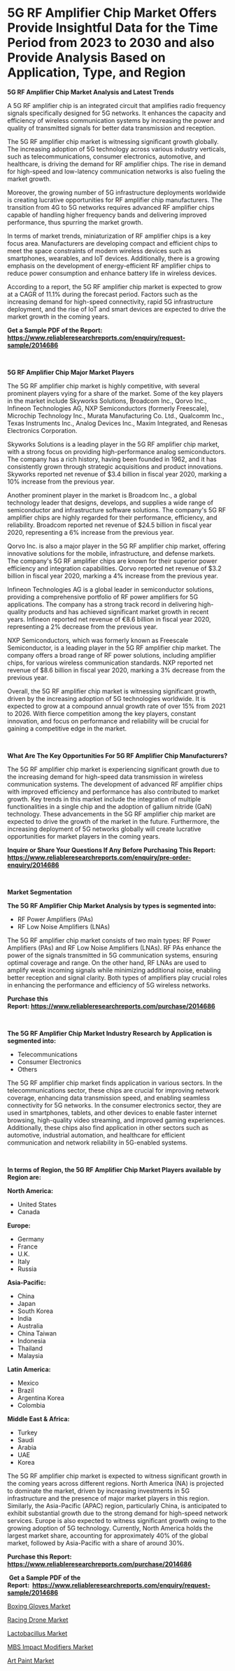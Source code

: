 <p><h1>5G RF Amplifier Chip Market Offers Provide Insightful Data for the Time Period from 2023 to 2030 and also Provide Analysis Based on Application, Type, and Region</h1></p><p><strong>5G RF Amplifier Chip Market Analysis and Latest Trends</strong></p>
<p><p>A 5G RF amplifier chip is an integrated circuit that amplifies radio frequency signals specifically designed for 5G networks. It enhances the capacity and efficiency of wireless communication systems by increasing the power and quality of transmitted signals for better data transmission and reception.</p><p>The 5G RF amplifier chip market is witnessing significant growth globally. The increasing adoption of 5G technology across various industry verticals, such as telecommunications, consumer electronics, automotive, and healthcare, is driving the demand for RF amplifier chips. The rise in demand for high-speed and low-latency communication networks is also fueling the market growth.</p><p>Moreover, the growing number of 5G infrastructure deployments worldwide is creating lucrative opportunities for RF amplifier chip manufacturers. The transition from 4G to 5G networks requires advanced RF amplifier chips capable of handling higher frequency bands and delivering improved performance, thus spurring the market growth.</p><p>In terms of market trends, miniaturization of RF amplifier chips is a key focus area. Manufacturers are developing compact and efficient chips to meet the space constraints of modern wireless devices such as smartphones, wearables, and IoT devices. Additionally, there is a growing emphasis on the development of energy-efficient RF amplifier chips to reduce power consumption and enhance battery life in wireless devices.</p><p>According to a report, the 5G RF amplifier chip market is expected to grow at a CAGR of 11.1% during the forecast period. Factors such as the increasing demand for high-speed connectivity, rapid 5G infrastructure deployment, and the rise of IoT and smart devices are expected to drive the market growth in the coming years.</p></p>
<p><strong>Get a Sample PDF of the Report:&nbsp; <a href="https://www.reliableresearchreports.com/enquiry/request-sample/2014686">https://www.reliableresearchreports.com/enquiry/request-sample/2014686</a></strong></p>
<p>&nbsp;</p>
<p><strong>5G RF Amplifier Chip Major Market Players</strong></p>
<p><p>The 5G RF amplifier chip market is highly competitive, with several prominent players vying for a share of the market. Some of the key players in the market include Skyworks Solutions, Broadcom Inc., Qorvo Inc., Infineon Technologies AG, NXP Semiconductors (formerly Freescale), Microchip Technology Inc., Murata Manufacturing Co. Ltd., Qualcomm Inc., Texas Instruments Inc., Analog Devices Inc., Maxim Integrated, and Renesas Electronics Corporation.</p><p>Skyworks Solutions is a leading player in the 5G RF amplifier chip market, with a strong focus on providing high-performance analog semiconductors. The company has a rich history, having been founded in 1962, and it has consistently grown through strategic acquisitions and product innovations. Skyworks reported net revenue of $3.4 billion in fiscal year 2020, marking a 10% increase from the previous year.</p><p>Another prominent player in the market is Broadcom Inc., a global technology leader that designs, develops, and supplies a wide range of semiconductor and infrastructure software solutions. The company's 5G RF amplifier chips are highly regarded for their performance, efficiency, and reliability. Broadcom reported net revenue of $24.5 billion in fiscal year 2020, representing a 6% increase from the previous year.</p><p>Qorvo Inc. is also a major player in the 5G RF amplifier chip market, offering innovative solutions for the mobile, infrastructure, and defense markets. The company's 5G RF amplifier chips are known for their superior power efficiency and integration capabilities. Qorvo reported net revenue of $3.2 billion in fiscal year 2020, marking a 4% increase from the previous year.</p><p>Infineon Technologies AG is a global leader in semiconductor solutions, providing a comprehensive portfolio of RF power amplifiers for 5G applications. The company has a strong track record in delivering high-quality products and has achieved significant market growth in recent years. Infineon reported net revenue of €8.6 billion in fiscal year 2020, representing a 2% decrease from the previous year.</p><p>NXP Semiconductors, which was formerly known as Freescale Semiconductor, is a leading player in the 5G RF amplifier chip market. The company offers a broad range of RF power solutions, including amplifier chips, for various wireless communication standards. NXP reported net revenue of $8.6 billion in fiscal year 2020, marking a 3% decrease from the previous year.</p><p>Overall, the 5G RF amplifier chip market is witnessing significant growth, driven by the increasing adoption of 5G technologies worldwide. It is expected to grow at a compound annual growth rate of over 15% from 2021 to 2026. With fierce competition among the key players, constant innovation, and focus on performance and reliability will be crucial for gaining a competitive edge in the market.</p></p>
<p>&nbsp;</p>
<p><strong>What Are The Key Opportunities For 5G RF Amplifier Chip Manufacturers?</strong></p>
<p><p>The 5G RF amplifier chip market is experiencing significant growth due to the increasing demand for high-speed data transmission in wireless communication systems. The development of advanced RF amplifier chips with improved efficiency and performance has also contributed to market growth. Key trends in this market include the integration of multiple functionalities in a single chip and the adoption of gallium nitride (GaN) technology. These advancements in the 5G RF amplifier chip market are expected to drive the growth of the market in the future. Furthermore, the increasing deployment of 5G networks globally will create lucrative opportunities for market players in the coming years.</p></p>
<p><strong>Inquire or Share Your Questions If Any Before Purchasing This Report: <a href="https://www.reliableresearchreports.com/enquiry/pre-order-enquiry/2014686">https://www.reliableresearchreports.com/enquiry/pre-order-enquiry/2014686</a></strong></p>
<p>&nbsp;</p>
<p><strong>Market Segmentation</strong></p>
<p><strong>The 5G RF Amplifier Chip Market Analysis by types is segmented into:</strong></p>
<p><ul><li>RF Power Amplifiers (PAs)</li><li>RF Low Noise Amplifiers (LNAs)</li></ul></p>
<p><p>The 5G RF amplifier chip market consists of two main types: RF Power Amplifiers (PAs) and RF Low Noise Amplifiers (LNAs). RF PAs enhance the power of the signals transmitted in 5G communication systems, ensuring optimal coverage and range. On the other hand, RF LNAs are used to amplify weak incoming signals while minimizing additional noise, enabling better reception and signal clarity. Both types of amplifiers play crucial roles in enhancing the performance and efficiency of 5G wireless networks.</p></p>
<p><strong>Purchase this Report:&nbsp;<a href="https://www.reliableresearchreports.com/purchase/2014686">https://www.reliableresearchreports.com/purchase/2014686</a></strong></p>
<p>&nbsp;</p>
<p><strong>The 5G RF Amplifier Chip Market Industry Research by Application is segmented into:</strong></p>
<p><ul><li>Telecommunications</li><li>Consumer Electronics</li><li>Others</li></ul></p>
<p><p>The 5G RF amplifier chip market finds application in various sectors. In the telecommunications sector, these chips are crucial for improving network coverage, enhancing data transmission speed, and enabling seamless connectivity for 5G networks. In the consumer electronics sector, they are used in smartphones, tablets, and other devices to enable faster internet browsing, high-quality video streaming, and improved gaming experiences. Additionally, these chips also find application in other sectors such as automotive, industrial automation, and healthcare for efficient communication and network reliability in 5G-enabled systems.</p></p>
<p>&nbsp;</p>
<p><strong>In terms of Region, the 5G RF Amplifier Chip Market Players available by Region are:</strong></p>
<p>
    <p> <strong> North America: </strong>
        <ul>
            <li>United States</li>
            <li>Canada</li>
        </ul>
        </p> 
    <p> <strong> Europe: </strong>
        <ul>
            <li>Germany</li>
            <li>France</li>
            <li>U.K.</li>
            <li>Italy</li>
            <li>Russia</li>
        </ul>
        </p> 
    <p> <strong> Asia-Pacific: </strong>
        <ul>
            <li>China</li>
            <li>Japan</li>
            <li>South Korea</li>
            <li>India</li>
            <li>Australia</li>
            <li>China Taiwan</li>
            <li>Indonesia</li>
            <li>Thailand</li>
            <li>Malaysia</li>
        </ul>
        </p> 
    <p> <strong> Latin America: </strong>
        <ul>
            <li>Mexico</li>
            <li>Brazil</li>
            <li>Argentina Korea</li>
            <li>Colombia</li>
        </ul>
        </p> 
    <p> <strong> Middle East & Africa: </strong>
        <ul>
            <li>Turkey</li>
            <li>Saudi</li>
            <li>Arabia</li>
            <li>UAE</li>
            <li>Korea</li>
        </ul>
    </p>
    </p>
<p><p>The 5G RF amplifier chip market is expected to witness significant growth in the coming years across different regions. North America (NA) is projected to dominate the market, driven by increasing investments in 5G infrastructure and the presence of major market players in this region. Similarly, the Asia-Pacific (APAC) region, particularly China, is anticipated to exhibit substantial growth due to the strong demand for high-speed network services. Europe is also expected to witness significant growth owing to the growing adoption of 5G technology. Currently, North America holds the largest market share, accounting for approximately 40% of the global market, followed by Asia-Pacific with a share of around 30%.</p></p>
<p><strong>Purchase this Report: <a href="https://www.reliableresearchreports.com/purchase/2014686">https://www.reliableresearchreports.com/purchase/2014686</a></strong></p>
<p>&nbsp;<strong>Get a Sample PDF of the Report:&nbsp;&nbsp;<a href="https://www.reliableresearchreports.com/enquiry/request-sample/2014686">https://www.reliableresearchreports.com/enquiry/request-sample/2014686</a></strong></p>
<p><strong></strong></p>
<p><p><a href="https://www.linkedin.com/pulse/boxing-gloves-market-research-report-unlocks-analysis-financial-fsopf/">Boxing Gloves Market</a></p><p><a href="https://www.linkedin.com/pulse/racing-drone-market-size-growth-forecast-from-2023--caeif/">Racing Drone Market</a></p><p><a href="https://medium.com/@chiragreportprime3/lactobacillus-market-trends-forecast-and-competitive-analysis-to-2030-27e5b535ef76">Lactobacillus Market</a></p><p><a href="https://medium.com/@jhonwin654/mbs-impact-modifiers-market-report-reveals-the-latest-trends-and-growth-opportunities-of-this-4990c310c8d9">MBS Impact Modifiers Market</a></p><p><a href="https://www.linkedin.com/pulse/art-paint-market-research-report-unlocks-analysis-financial-status-vtxif/">Art Paint Market</a></p></p>